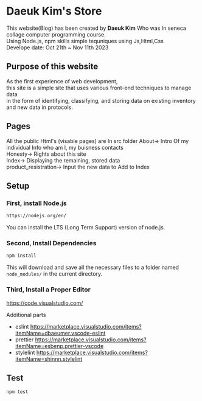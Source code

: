 # Daeuk Kim's Store
This website(Blog) has been created by **Daeuk Kim** Who was In seneca collage computer programming course.  
Using Node.js, npm skills simple tequniques using Js,Html,Css  
Develope date: Oct 21th ~ Nov 11th 2023  

## Purpose of this website  
As the first experience of web development,  
this site is a simple site that uses various front-end techniques to manage data  
in the form of identifying, classifying, and storing data on existing inventory and new data in protocols.

## Pages  
All the public Html's (visable pages) are In src folder
About-> Intro Of my individual Info who am I, my buisness contacts  
Honesty-> Rights about this site  
Index-> Displaying the remaining, stored data  
product_resistration-> Input the new data to Add to Index  

## Setup

### First, install Node.js 
```bash
https://nodejs.org/en/
```  
You can install the LTS (Long Term Support) version of node.js.

### Second, Install Dependencies
```bash
npm install
```
This will download and save all the necessary files to a folder named
`node_modules/` in the current directory.

### Third, Install a Proper Editor

https://code.visualstudio.com/

Additional parts
- eslint https://marketplace.visualstudio.com/items?itemName=dbaeumer.vscode-eslint
- prettier https://marketplace.visualstudio.com/items?itemName=esbenp.prettier-vscode
- stylelint https://marketplace.visualstudio.com/items?itemName=shinnn.stylelint

  
## Test
```
npm test
```
